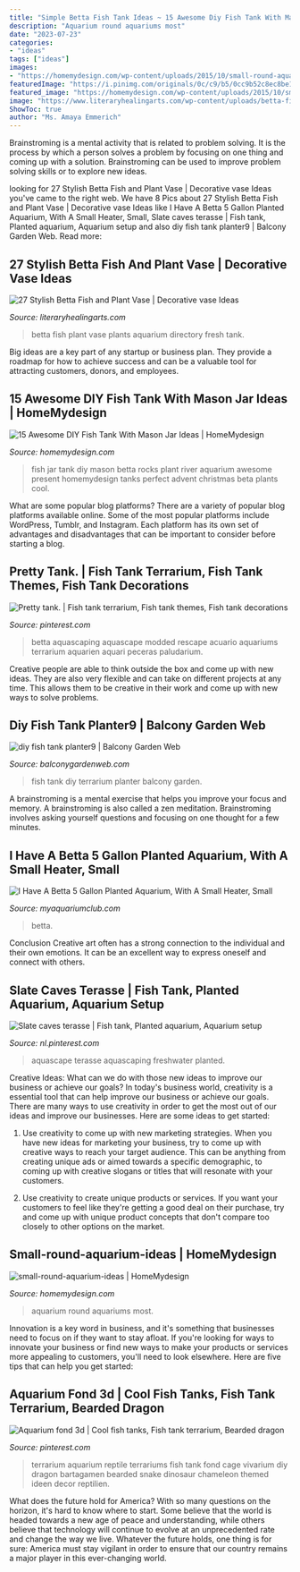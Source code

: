 ```yaml
---
title: "Simple Betta Fish Tank Ideas ~ 15 Awesome Diy Fish Tank With Mason Jar Ideas"
description: "Aquarium round aquariums most"
date: "2023-07-23"
categories:
- "ideas"
tags: ["ideas"]
images:
- "https://homemydesign.com/wp-content/uploads/2015/10/small-round-aquarium-ideas.jpg"
featuredImage: "https://i.pinimg.com/originals/0c/c9/b5/0cc9b52c8ec8be15f66652acbed846d4.jpg"
featured_image: "https://homemydesign.com/wp-content/uploads/2015/10/small-round-aquarium-ideas.jpg"
image: "https://www.literaryhealingarts.com/wp-content/uploads/betta-fish-and-plant-vase-of-fresh-best-plants-for-betta-plant-directory-within-i-want-one-of-these-the-goldfish-garden-aquaponic-aquarium.jpg"
ShowToc: true
author: "Ms. Amaya Emmerich"
---
```



Brainstroming is a mental activity that is related to problem solving. It is the process by which a person solves a problem by focusing on one thing and coming up with a solution. Brainstroming can be used to improve problem solving skills or to explore new ideas.

	

		
looking for 27 Stylish Betta Fish and Plant Vase | Decorative vase Ideas you've came to the right web. We have 8 Pics about 27 Stylish Betta Fish and Plant Vase | Decorative vase Ideas like I Have A Betta 5 Gallon Planted Aquarium, With A Small Heater, Small, Slate caves terasse | Fish tank, Planted aquarium, Aquarium setup and also diy fish tank planter9 | Balcony Garden Web. Read more:
		
    
## 27 Stylish Betta Fish And Plant Vase | Decorative Vase Ideas

<img loading=lazy src="https://www.literaryhealingarts.com/wp-content/uploads/betta-fish-and-plant-vase-of-fresh-best-plants-for-betta-plant-directory-within-i-want-one-of-these-the-goldfish-garden-aquaponic-aquarium.jpg" onerror="this.onerror=null;this.src='https://tse4.mm.bing.net/th?id=OIP.MMUXHQ7mfKxRYUmqvWHIYwHaLH&amp;pid=15.1';" alt="27 Stylish Betta Fish and Plant Vase | Decorative vase Ideas">

_Source: literaryhealingarts.com_

>betta fish plant vase plants aquarium directory fresh tank. 

	

Big ideas are a key part of any startup or business plan. They provide a roadmap for how to achieve success and can be a valuable tool for attracting customers, donors, and employees.

    
## 15 Awesome DIY Fish Tank With Mason Jar Ideas | HomeMydesign

<img loading=lazy src="http://homemydesign.com/wp-content/uploads/2018/02/diy-mason-jar-fish-tank-with-river-rocks-and-live-plant.jpg" onerror="this.onerror=null;this.src='https://tse3.mm.bing.net/th?id=OIP.w8BE1Pbp-FZcNOYeApimfQHaK-&amp;pid=15.1';" alt="15 Awesome DIY Fish Tank With Mason Jar Ideas | HomeMydesign">

_Source: homemydesign.com_

>fish jar tank diy mason betta rocks plant river aquarium awesome present homemydesign tanks perfect advent christmas beta plants cool. 

	

What are some popular blog platforms?
There are a variety of popular blog platforms available online. Some of the most popular platforms include WordPress, Tumblr, and Instagram. Each platform has its own set of advantages and disadvantages that can be important to consider before starting a blog.

    
## Pretty Tank. | Fish Tank Terrarium, Fish Tank Themes, Fish Tank Decorations

<img loading=lazy src="https://i.pinimg.com/originals/0c/c9/b5/0cc9b52c8ec8be15f66652acbed846d4.jpg" onerror="this.onerror=null;this.src='https://tse1.mm.bing.net/th?id=OIP.Yk55S22a1KEqdPgxXrIarwHaLI&amp;pid=15.1';" alt="Pretty tank. | Fish tank terrarium, Fish tank themes, Fish tank decorations">

_Source: pinterest.com_

>betta aquascaping aquascape modded rescape acuario aquariums terrarium aquarien aquari peceras paludarium. 

	

Creative people are able to think outside the box and come up with new ideas. They are also very flexible and can take on different projects at any time. This allows them to be creative in their work and come up with new ways to solve problems.

    
## Diy Fish Tank Planter9 | Balcony Garden Web

<img loading=lazy src="https://balconygardenweb-lhnfx0beomqvnhspx.netdna-ssl.com/wp-content/uploads/2018/04/diy-fish-tank-planter9.jpg" onerror="this.onerror=null;this.src='https://tse1.mm.bing.net/th?id=OIP.AJ_NIFFVCanl4fxa3q44WAHaLD&amp;pid=15.1';" alt="diy fish tank planter9 | Balcony Garden Web">

_Source: balconygardenweb.com_

>fish tank diy terrarium planter balcony garden. 

	

A brainstroming is a mental exercise that helps you improve your focus and memory. A brainstroming is also called a zen meditation. Brainstroming involves asking yourself questions and focusing on one thought for a few minutes.

    
## I Have A Betta 5 Gallon Planted Aquarium, With A Small Heater, Small

<img loading=lazy src="https://dlgdxii3fgupk.cloudfront.net/myaquariumclub.com/images/fbfiles/images/828w/DSC01917-f5bfae02d8a6357c83b6ab1d965d5bdf_v_1517412965.JPG" onerror="this.onerror=null;this.src='https://tse3.mm.bing.net/th?id=OIP.1he66-fLKAKCdk10XUpuSAHaFj&amp;pid=15.1';" alt="I Have A Betta 5 Gallon Planted Aquarium, With A Small Heater, Small">

_Source: myaquariumclub.com_

>betta. 

	

Conclusion
Creative art often has a strong connection to the individual and their own emotions. It can be an excellent way to express oneself and connect with others.

    
## Slate Caves Terasse | Fish Tank, Planted Aquarium, Aquarium Setup

<img loading=lazy src="https://i.pinimg.com/736x/85/6a/b2/856ab2eb69afc28a3d47a9454e60d657--aquarium-slate.jpg" onerror="this.onerror=null;this.src='https://tse4.mm.bing.net/th?id=OIP.yZRUivtOPjG1wXF1oF5f5AHaFj&amp;pid=15.1';" alt="Slate caves terasse | Fish tank, Planted aquarium, Aquarium setup">

_Source: nl.pinterest.com_

>aquascape terasse aquascaping freshwater planted. 

	

Creative Ideas: What can we do with those new ideas to improve our business or achieve our goals?
In today's business world, creativity is a essential tool that can help improve our business or achieve our goals. There are many ways to use creativity in order to get the most out of our ideas and improve our businesses. Here are some ideas to get started: 
1. Use creativity to come up with new marketing strategies. When you have new ideas for marketing your business, try to come up with creative ways to reach your target audience. This can be anything from creating unique ads or aimed towards a specific demographic, to coming up with creative slogans or titles that will resonate with your customers. 

2. Use creativity to create unique products or services. If you want your customers to feel like they're getting a good deal on their purchase, try and come up with unique product concepts that don't compare too closely to other options on the market.

    
## Small-round-aquarium-ideas | HomeMydesign

<img loading=lazy src="https://homemydesign.com/wp-content/uploads/2015/10/small-round-aquarium-ideas.jpg" onerror="this.onerror=null;this.src='https://tse1.mm.bing.net/th?id=OIP.k6fWvPzcZszeJ5wiOUzUOQHaJL&amp;pid=15.1';" alt="small-round-aquarium-ideas | HomeMydesign">

_Source: homemydesign.com_

>aquarium round aquariums most. 

	

Innovation is a key word in business, and it's something that businesses need to focus on if they want to stay afloat. If you're looking for ways to innovate your business or find new ways to make your products or services more appealing to customers, you'll need to look elsewhere. Here are five tips that can help you get started: 

    
## Aquarium Fond 3d | Cool Fish Tanks, Fish Tank Terrarium, Bearded Dragon

<img loading=lazy src="https://i.pinimg.com/736x/d9/2c/51/d92c51dc8298fdf8d10fc36c6b21042a.jpg" onerror="this.onerror=null;this.src='https://tse3.mm.bing.net/th?id=OIP.x4CjV1DUaAcapf332ecDDgHaJ3&amp;pid=15.1';" alt="Aquarium fond 3d | Cool fish tanks, Fish tank terrarium, Bearded dragon">

_Source: pinterest.com_

>terrarium aquarium reptile terrariums fish tank fond cage vivarium diy dragon bartagamen bearded snake dinosaur chameleon themed ideen decor reptilien. 

	

What does the future hold for America? With so many questions on the horizon, it's hard to know where to start. Some believe that the world is headed towards a new age of peace and understanding, while others believe that technology will continue to evolve at an unprecedented rate and change the way we live. Whatever the future holds, one thing is for sure: America must stay vigilant in order to ensure that our country remains a major player in this ever-changing world.

